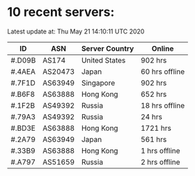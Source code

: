 # 10 recent servers:

Latest update at: Thu May 21 14:10:11 UTC 2020

| ID | ASN | Server Country | Online |
| -- | --- | -------------- | ------ |
| #.D09B | AS174 | United States | 902 hrs |
| #.4AEA | AS20473 | Japan | 60 hrs offline |
| #.7F1D | AS63949 | Singapore | 902 hrs |
| #.B6F8 | AS63888 | Hong Kong | 652 hrs |
| #.1F2B | AS49392 | Russia | 18 hrs offline |
| #.79A3 | AS49392 | Russia | 24 hrs |
| #.BD3E | AS63888 | Hong Kong | 1721 hrs |
| #.2A79 | AS63949 | Japan | 561 hrs |
| #.33B9 | AS63888 | Hong Kong | 1 hrs offline |
| #.A797 | AS51659 | Russia | 2 hrs offline |


